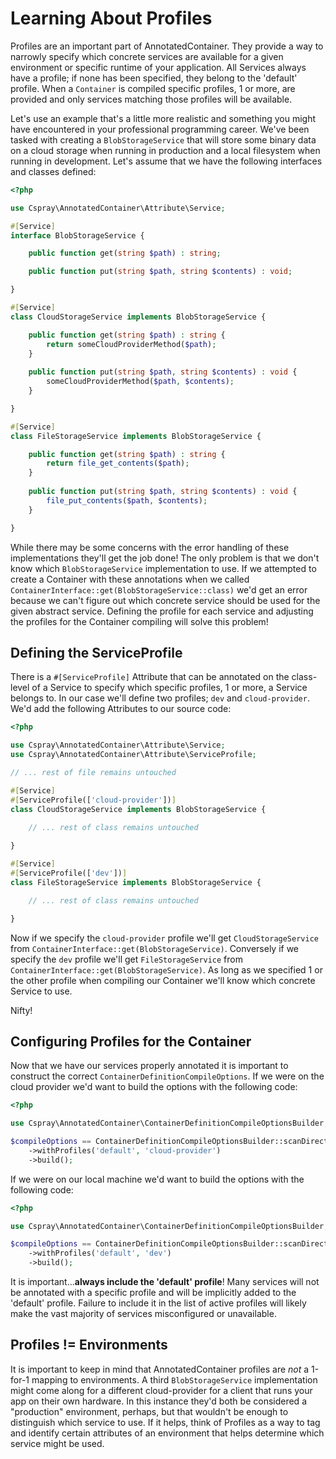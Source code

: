 # Learning About Profiles

Profiles are an important part of AnnotatedContainer. They provide a way to narrowly specify which concrete services are 
available for a given environment or specific runtime of your application. All Services always have a profile; if none 
has been specified, they belong to the 'default' profile. When a `Container` is compiled specific profiles, 1 or more, are 
provided and only services matching those profiles will be available.

Let's use an example that's a little more realistic and something you might have encountered in your professional 
programming career. We've been tasked with creating a `BlobStorageService` that will store some binary data on a cloud 
storage when running in production and a local filesystem when running in development. Let's assume that we have the 
following interfaces and classes defined:

```php
<?php

use Cspray\AnnotatedContainer\Attribute\Service;

#[Service]
interface BlobStorageService {

    public function get(string $path) : string;

    public function put(string $path, string $contents) : void;

}

#[Service]
class CloudStorageService implements BlobStorageService {

    public function get(string $path) : string {
        return someCloudProviderMethod($path);
    }
    
    public function put(string $path, string $contents) : void {
        someCloudProviderMethod($path, $contents);
    }

}

#[Service]
class FileStorageService implements BlobStorageService {

    public function get(string $path) : string {
        return file_get_contents($path);
    }
    
    public function put(string $path, string $contents) : void {
        file_put_contents($path, $contents);
    }

}
```

While there may be some concerns with the error handling of these implementations they'll get the job done! The only 
problem is that we don't know which `BlobStorageService` implementation to use. If we attempted to create a Container 
with these annotations when we called `ContainerInterface::get(BlobStorageService::class)` we'd get an error because 
we can't figure out which concrete service should be used for the given abstract service. Defining the profile for 
each service and adjusting the profiles for the Container compiling will solve this problem!

## Defining the ServiceProfile

There is a `#[ServiceProfile]` Attribute that can be annotated on the class-level of a Service to specify which specific 
profiles, 1 or more, a Service belongs to. In our case we'll define two profiles; `dev` and `cloud-provider`. We'd add 
the following Attributes to our source code:

```php
<?php

use Cspray\AnnotatedContainer\Attribute\Service;
use Cspray\AnnotatedContainer\Attribute\ServiceProfile;

// ... rest of file remains untouched

#[Service]
#[ServiceProfile(['cloud-provider'])]
class CloudStorageService implements BlobStorageService {

    // ... rest of class remains untouched
    
}

#[Service]
#[ServiceProfile(['dev'])]
class FileStorageService implements BlobStorageService {

    // ... rest of class remains untouched

}
```

Now if we specify the `cloud-provider` profile we'll get `CloudStorageService` from `ContainerInterface::get(BlobStorageService)`. 
Conversely if we specify the `dev` profile we'll get `FileStorageService` from `ContainerInterface::get(BlobStorageService)`. 
As long as we specified 1 or the other profile when compiling our Container we'll know which concrete Service to use.

Nifty!

## Configuring Profiles for the Container

Now that we have our services properly annotated it is important to construct the correct `ContainerDefinitionCompileOptions`.
If we were on the cloud provider we'd want to build the options with the following code:

```php
<?php

use Cspray\AnnotatedContainer\ContainerDefinitionCompileOptionsBuilder;

$compileOptions == ContainerDefinitionCompileOptionsBuilder::scanDirectories(__DIR__ . '/src')
    ->withProfiles('default', 'cloud-provider')
    ->build();
```

If we were on our local machine we'd want to build the options with the following code:

```php
<?php

use Cspray\AnnotatedContainer\ContainerDefinitionCompileOptionsBuilder;

$compileOptions == ContainerDefinitionCompileOptionsBuilder::scanDirectories(__DIR__ . '/src')
    ->withProfiles('default', 'dev')
    ->build();
```

It is important...**always include the 'default' profile**! Many services will not be annotated with a specific profile 
and will be implicitly added to the 'default' profile. Failure to include it in the list of active profiles will likely 
make the vast majority of services misconfigured or unavailable.

## Profiles != Environments

It is important to keep in mind that AnnotatedContainer profiles are _not_ a 1-for-1 mapping to environments. A third 
`BlobStorageService` implementation might come along for a different cloud-provider for a client that runs your app 
on their own hardware. In this instance they'd both be considered a "production" environment, perhaps, but that wouldn't 
be enough to distinguish which service to use. If it helps, think of Profiles as a way to tag and identify certain attributes 
of an environment that helps determine which service might be used.
